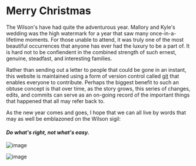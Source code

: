 # Merry Christmas
  
The Wilson's have had quite the adventurous year. Mallory and Kyle's wedding was the high watermark for a year that saw many once-in-a-lifetime moments. For those unable to attend, it was truly one of the most beautiful occurrences that anyone has ever had the luxury to be a part of. It is hard not to be confiendent in the combined strength of such ernest, genuine, steadfast, and interesting families. 
  
Rather than sending out a letter to people that could be gone in an instant, this website is maintained using a form of version control called [git](https://en.wikipedia.org/wiki/Git) that enables everyone to contribute. Perhaps the biggest benefit to such an obtuse concept is that over time, as the story grows, this series of changes, edits, and commits can serve as an on-going record of the important things that happened that all may refer back to.

As the new year comes and goes, I hope that we can all live by words that may as well be emblazoned on the Wilson sigil:

#### *Do what's right, not what's easy.*
  
![image](https://user-images.githubusercontent.com/10615650/50370455-7b9cef00-056c-11e9-81e6-3e89cf20568e.png)

![image](https://user-images.githubusercontent.com/10615650/50370457-92434600-056c-11e9-9663-2459e8389f65.png)
